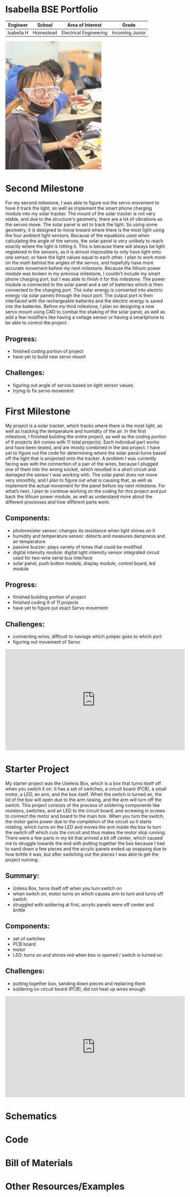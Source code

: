 # Isabella BSE Portfolio
<!-- Replace this text with a brief description (2-3 sentences) of your project. This description should draw the reader in and make them interested in what you've built. You can include what the biggest challenges, takeaways, and triumphs from completing the project were. As you complete your portfolio, remember your audience is less familiar than you are with all that your project entails! -->

| **Engineer** | **School** | **Area of Interest** | **Grade** |
|:--:|:--:|:--:|:--:|
| Isabella H | Homestead | Electrical Engineering | Incoming Junior

<!--**Replace the BlueStamp logo below with an image of yourself and your completed project. Follow the guide [here](https://tomcam.github.io/least-github-pages/adding-images-github-pages-site.html) if you need help.** -->

<!-- ![Headstone Image](Isabella-Headshot.png) -->
<img src="Isabella-Headshot.png" width="300">
  
<!-- # Final Milestone -->
<!-- For your final milestone, explain the outcome of your project. Key details to include are:
- What you've accomplished since your previous milestone
- What your biggest challenges and triumphs were at BSE
- A summary of key topics you learned about
- What you hope to learn in the future after everything you've learned at BSE

**Don't forget to replace the text below with the embedding for your milestone video. Go to Youtube, click Share -> Embed, and copy and paste the code to replace what's below.**

<iframe width="560" height="315" src="https://www.youtube.com/embed/F7M7imOVGug" title="YouTube video player" frameborder="0" allow="accelerometer; autoplay; clipboard-write; encrypted-media; gyroscope; picture-in-picture; web-share" allowfullscreen></iframe> -->

# Second Milestone
<!-- For your second milestone, explain what you've worked on since your previous milestone. You can highlight:
- Technical details of what you've accomplished and how they contribute to the final goal
- What has been surprising about the project so far
- Previous challenges you faced that you overcame
- What needs to be completed before your final milestone -->


For my second milestone, I was able to figure out the servo movement to have it track the light, as well as implement the smart phone charging module into my solar tracker. The mount of the solar tracker is not very stable, and due to the structure's geometry, there are a lot of vibrations as the servos move. The solar panel is set to track the light. So using some geometry, it is designed to move toward where there is the most light using the four ambient light sensors. Because of the equations used when calculating the angle of the servos, the solar panel is very unlikely to reach exactly where the light is hitting it. This is because there will always be light registered in the sensors, as it is almost impossible to only have light onto one sensor, or have the light values equal to each other. I plan to work more on the math behind the angles of the servos, and hopefully have more accurate movement before my next milestone. Because the lithium power module was broken in my previous milestone, I couldn’t include my smart phone charging port, but I was able to finish it for this milestone. The power module is connected to the solar panel and a set of batteries which is then connected to the charging port. The solar energy is converted into electric energy via solar panels through the input port. The output port is then interfaced with the rechargeable batteries and the electric energy is saved into the batteries. Before my third milestone, I plan on designing a new servo mount using CAD to combat the shaking of the solar panel, as well as add a few modifiers like having a voltage sensor or having a smartphone to be able to control the project.

## Progress:
- finished coding portion of project
- have yet to build new servo mount

## Challenges:
- figuring out angle of servos based on light sensor values
- trying to fix servo movement

<!-- **Don't forget to replace the text below with the embedding for your milestone video. Go to Youtube, click Share -> Embed, and copy and paste the code to replace what's below.**

<iframe width="560" height="315" src="https://www.youtube.com/embed/y3VAmNlER5Y" title="YouTube video player" frameborder="0" allow="accelerometer; autoplay; clipboard-write; encrypted-media; gyroscope; picture-in-picture; web-share" allowfullscreen></iframe> -->

# First Milestone
My project is a solar tracker, which tracks where there is the most light, as well as tracking the temperature and humidity of the air. In the first milestone, I finished building the entire project, as well as the coding portion of 9 projects (kit comes with 11 total projects). Each individual part works and have been tested, and are mostly combined in the last project. I have yet to figure out the code for determining where the solar panel turns based off the light that is projected onto the tracker. A problem I was currently facing was with the connection of a pair of the wires, because I plugged one of them into the wrong socket, which resulted in a short circuit and damaged the sensor I was working with. The solar panel does not move very smoothly, and I plan to figure out what is causing that, as well as implement the actual movement for the panel before my next milestone. For what’s next, I plan to continue working on the coding for this project and put back the lithium power module, as well as understand more about the different processes and how different parts work. 

<!-- ## Summary:
- Solar Tracker, measures solar energy, temperature, and humidity
- completed build process, as well as most of Arduino coding portion (9 of 11 proj)
- struggled with connecting pair of wires, code for movement of servos -->

## Components: 
- photoresister sensor: changes its resistance when light shines on it
- humidity and temperature sensor: detects and measures dampness and air temperature
- passive buzzer: plays variety of tones that could be modified
- digital intensity module: digital light intensity sensor integrated circuit used for two-wire serial bus interface
- solar panel, push button module, display module, control board, led module

## Progress:
- finished building portion of project
- finished coding 9 of 11 projects
- have yet to figure out exact Servo movement

## Challenges: 
- connecting wires, difficult to naviage which jumper goes to which port
- figuring out movement of Servo

<!-- **Don't forget to replace the text below with the embedding for your milestone video. Go to Youtube, click Share -> Embed, and copy and paste the code to replace what's below.** -->

<iframe width="560" height="315" src="https://www.youtube.com/embed/uOYtJBz5YxU" title="YouTube video player" frameborder="0" allow="accelerometer; autoplay; clipboard-write; encrypted-media; gyroscope; picture-in-picture; web-share" allowfullscreen></iframe>

# Starter Project
My starter project was the Useless Box, which is a box that turns itself off when you switch it on. It has a set of switches, a circuit board (PCB), a small motor, a LED, an arm, and the box itself. When the switch is turned on, the lid of the box will open due to the arm raising, and the arm will turn off the switch. This project consists of the process of soldering components like resistors, switches, and an LED to the circuit board, and screwing in screws to connect the motor and board to the main box. When you turn the switch, the motor gains power due to the completion of the circuit so it starts rotating, which turns on the LED and moves the arm inside the box to turn the switch off which cuts the circuit and thus makes the motor stop running. There were a few parts in my kit that arrived a bit off center, which caused me to struggle towards the end with putting together the box because I had to sand down a few pieces and the acrylic panels ended up snapping due to how brittle it was, but after switching out the pieces I was able to get the project running.

## Summary:
- Usless Box, turns itself off when you turn switch on
- when switch on, motor turns on which causes arm to turn and turns off switch
- struggled with soldering at first, acrylic panels were off center and brittle

## Components:
- set of switches
- PCB board
- motor
- LED: turns on and shines red when box is opened / switch is turned on

## Challenges:
- putting together box, sanding down pieces and replacing them
- soldering on circuit board (PCB), did not heat up wires enough

<iframe width="560" height="315" src="https://www.youtube.com/embed/ec8RczE3qd8" title="YouTube video player" frameborder="0" allow="accelerometer; autoplay; clipboard-write; encrypted-media; gyroscope; picture-in-picture; web-share" allowfullscreen></iframe>

# Schematics 
<!-- Here's where you'll put images of your schematics. [Tinkercad](https://www.tinkercad.com/blog/official-guide-to-tinkercad-circuits) and [Fritzing](https://fritzing.org/learning/) are both great resoruces to create professional schematic diagrams, though BSE recommends Tinkercad becuase it can be done easily and for free in the browser. -->

# Code
<!-- Here's where you'll put your code. The syntax below places it into a block of code. Follow the guide [here]([url](https://www.markdownguide.org/extended-syntax/)) to learn how to customize it to your project needs. 

```c++
void setup() {
  // put your setup code here, to run once:
  Serial.begin(9600);
  Serial.println("Hello World!");
}

void loop() {
  // put your main code here, to run repeatedly:

}
``` -->

# Bill of Materials
<!-- Here's where you'll list the parts in your project. To add more rows, just copy and paste the example rows below.
Don't forget to place the link of where to buy each component inside the quotation marks in the corresponding row after href =. Follow the guide [here]([url](https://www.markdownguide.org/extended-syntax/)) to learn how to customize this to your project needs. 

| **Part** | **Note** | **Price** | **Link** |
|:--:|:--:|:--:|:--:|
| Item Name | What the item is used for | $Price | <a href="https://www.amazon.com/Arduino-A000066-ARDUINO-UNO-R3/dp/B008GRTSV6/"> Link </a> |
|:--:|:--:|:--:|:--:|
| Item Name | What the item is used for | $Price | <a href="https://www.amazon.com/Arduino-A000066-ARDUINO-UNO-R3/dp/B008GRTSV6/"> Link </a> |
|:--:|:--:|:--:|:--:|
| Item Name | What the item is used for | $Price | <a href="https://www.amazon.com/Arduino-A000066-ARDUINO-UNO-R3/dp/B008GRTSV6/"> Link </a> |
|:--:|:--:|:--:|:--:| -->

# Other Resources/Examples
<!-- One of the best parts about Github is that you can view how other people set up their own work. Here are some past BSE portfolios that are awesome examples. You can view how they set up their portfolio, and you can view their index.md files to understand how they implemented different portfolio components.
- [Example 1](https://trashytuber.github.io/YimingJiaBlueStamp/)
- [Example 2](https://sviatil0.github.io/Sviatoslav_BSE/)
- [Example 3](https://arneshkumar.github.io/arneshbluestamp/)

To watch the BSE tutorial on how to create a portfolio, click here. -->

